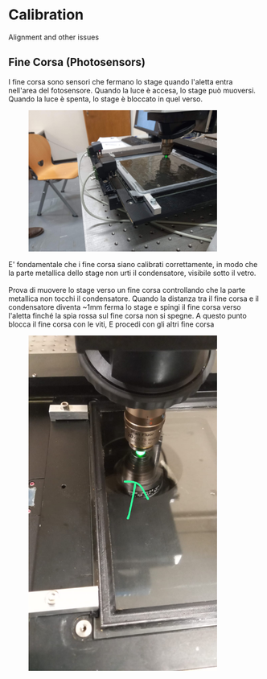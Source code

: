 # Calibration

Alignment and other issues



## Fine Corsa (Photosensors)

I fine corsa sono sensori che fermano lo stage quando l'aletta entra nell'area del fotosensore. Quando la luce è accesa, lo stage può muoversi. Quando la luce è spenta, lo stage è bloccato in quel verso.



<figure><img src="../.gitbook/assets/Funzionamento Fine Corsa.jpg" alt="" width="375"><figcaption></figcaption></figure>

E' fondamentale che i fine corsa siano calibrati correttamente, in modo che la parte metallica dello stage non urti il condensatore, visibile sotto il vetro. \
\
Prova di muovere lo stage verso un fine corsa controllando che la parte metallica non tocchi il condensatore. Quando la distanza tra il fine corsa e il condensatore diventa \~1mm ferma lo stage e spingi il fine corsa verso l'aletta finché la spia rossa sul fine corsa non si spegne. A questo punto blocca il fine corsa con le viti, E procedi con gli altri fine corsa



<figure><img src="../.gitbook/assets/condensatore microscopio.jpeg" alt="" width="375"><figcaption></figcaption></figure>

